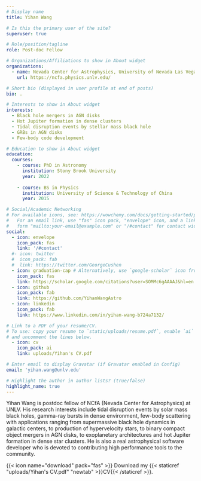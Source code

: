 ```yaml
---
# Display name
title: Yihan Wang

# Is this the primary user of the site?
superuser: true

# Role/position/tagline
role: Post-doc Fellow

# Organizations/Affiliations to show in About widget
organizations:
  - name: Nevada Center for Astrophysics, University of Nevada Las Vegas
    url: https://ncfa.physics.unlv.edu/

# Short bio (displayed in user profile at end of posts)
bio: .

# Interests to show in About widget
interests:
  - Black hole mergers in AGN disks
  - Hot Jupiter formation in dense clusters
  - Tidal disruption events by stellar mass black hole
  - GRBs in AGN disks
  - Few-body code development

# Education to show in About widget
education:
  courses:
    - course: PhD in Astronomy
      institution: Stony Brook University
      year: 2022
   
    - course: BS in Physics
      institution: University of Science & Technology of China
      year: 2015

# Social/Academic Networking
# For available icons, see: https://wowchemy.com/docs/getting-started/page-builder/#icons
#   For an email link, use "fas" icon pack, "envelope" icon, and a link in the
#   form "mailto:your-email@example.com" or "/#contact" for contact widget.
social:
  - icon: envelope
    icon_pack: fas
    link: '/#contact'
  #- icon: twitter
  #  icon_pack: fab
  #  link: https://twitter.com/GeorgeCushen
  - icon: graduation-cap # Alternatively, use `google-scholar` icon from `ai` icon pack
    icon_pack: fas
    link: https://scholar.google.com/citations?user=SOMMc6gAAAAJ&hl=en
  - icon: github
    icon_pack: fab
    link: https://github.com/YihanWangAstro
  - icon: linkedin
    icon_pack: fab
    link: https://www.linkedin.com/in/yihan-wang-b724a7132/

# Link to a PDF of your resume/CV.
# To use: copy your resume to `static/uploads/resume.pdf`, enable `ai` icons in `params.toml`,
# and uncomment the lines below.
  - icon: cv
    icon_pack: ai
    link: uploads/Yihan's CV.pdf

# Enter email to display Gravatar (if Gravatar enabled in Config)
email: 'yihan.wang@unlv.edu'

# Highlight the author in author lists? (true/false)
highlight_name: true
---
```


Yihan Wang is postdoc fellow of NCfA (Nevada Center for Astrophysics) at UNLV. His research interests include tidal disruption events by solar mass black holes, gamma-ray bursts in dense environment, few-body scattering with applications ranging from supermassive black hole dynamics in galactic centers, to production of hypervelocity stars, to binary compact object mergers in AGN disks, to exoplanetary architectures and hot Jupiter formation in dense star clusters. He is also a real astrophysical software developer who is devoted to contributing high performance tools to the community.

{{< icon name="download" pack="fas" >}} Download my {{< staticref "uploads/Yihan's CV.pdf" "newtab" >}}CV{{< /staticref >}}.

